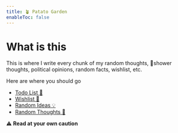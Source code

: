 ```yaml
---
title: 🪴 Patato Garden
enableToc: false
---
```


# What is this
This is where I write every chunk of my random thoughts, 🚿shower thoughts, political opinions, random facts, wishlist, etc. 

Here are where you should go
- [Todo List 📝](todo)
- [Wishlist 🛒](wishlist)
- [Random Ideas 💡](/tags/idea)
- [Random Thoughts 🚿](/tags/thoughts)

⚠️ **Read at your own caution**
